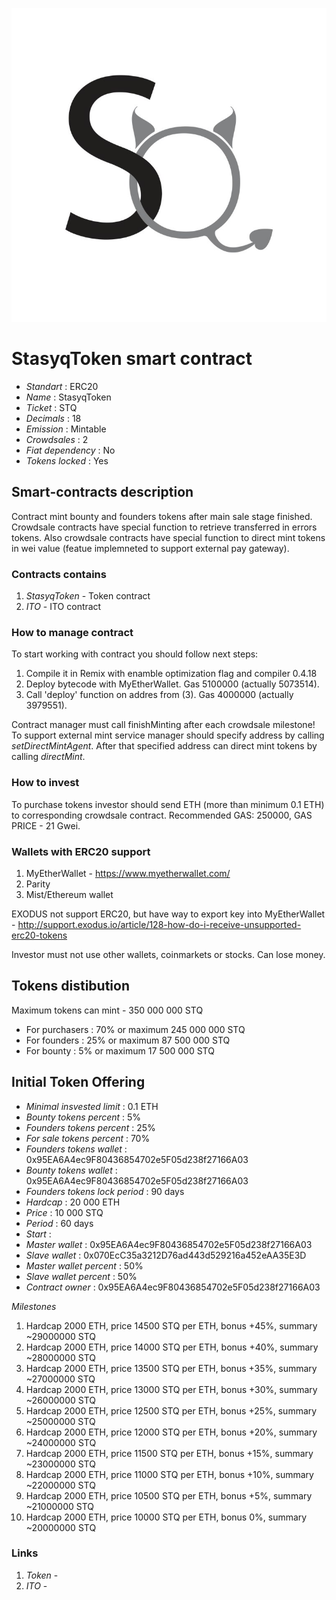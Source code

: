 ![StasyqToken](logo.jpg "StasyqToken")

# StasyqToken smart contract

* _Standart_        : ERC20
* _Name_            : StasyqToken
* _Ticket_          : STQ
* _Decimals_        : 18
* _Emission_        : Mintable
* _Crowdsales_      : 2
* _Fiat dependency_ : No
* _Tokens locked_   : Yes

## Smart-contracts description

Contract mint bounty and founders tokens after main sale stage finished. 
Crowdsale contracts have special function to retrieve transferred in errors tokens.
Also crowdsale contracts have special function to direct mint tokens in wei value (featue implemneted to support external pay gateway).

### Contracts contains
1. _StasyqToken_ - Token contract
3. _ITO_ - ITO contract

### How to manage contract
To start working with contract you should follow next steps:
1. Compile it in Remix with enamble optimization flag and compiler 0.4.18
2. Deploy bytecode with MyEtherWallet. Gas 5100000 (actually 5073514).
3. Call 'deploy' function on addres from (3). Gas 4000000 (actually 3979551). 

Contract manager must call finishMinting after each crowdsale milestone!
To support external mint service manager should specify address by calling _setDirectMintAgent_. After that specified address can direct mint tokens by calling _directMint_.

### How to invest
To purchase tokens investor should send ETH (more than minimum 0.1 ETH) to corresponding crowdsale contract.
Recommended GAS: 250000, GAS PRICE - 21 Gwei.

### Wallets with ERC20 support
1. MyEtherWallet - https://www.myetherwallet.com/
2. Parity 
3. Mist/Ethereum wallet

EXODUS not support ERC20, but have way to export key into MyEtherWallet - http://support.exodus.io/article/128-how-do-i-receive-unsupported-erc20-tokens

Investor must not use other wallets, coinmarkets or stocks. Can lose money.

## Tokens distibution

Maximum tokens can mint - 350 000 000 STQ 
* For purchasers : 70% or maximum 245 000 000 STQ
* For founders : 25% or maximum 87 500 000 STQ 
* For bounty : 5% or maximum 17 500 000 STQ

## Initial Token Offering

* _Minimal insvested limit_     : 0.1 ETH
* _Bounty tokens percent_       : 5%
* _Founders tokens percent_     : 25%
* _For sale tokens percent_     : 70%
* _Founders tokens wallet_      : 0x95EA6A4ec9F80436854702e5F05d238f27166A03
* _Bounty tokens wallet_        : 0x95EA6A4ec9F80436854702e5F05d238f27166A03
* _Founders tokens lock period_ : 90 days
* _Hardcap_                     : 20 000 ETH
* _Price_                       : 10 000 STQ
* _Period_                      : 60 days
* _Start_                       : 
* _Master wallet_               : 0x95EA6A4ec9F80436854702e5F05d238f27166A03
* _Slave wallet_                : 0x070EcC35a3212D76ad443d529216a452eAA35E3D
* _Master wallet percent_       : 50%
* _Slave wallet percent_        : 50%
* _Contract owner_              : 0x95EA6A4ec9F80436854702e5F05d238f27166A03

_Milestones_
 1. Hardcap 2000 ETH, price 14500 STQ per ETH, bonus +45%, summary ~29000000 STQ
 2. Hardcap 2000 ETH, price 14000 STQ per ETH, bonus +40%, summary ~28000000 STQ
 3. Hardcap 2000 ETH, price 13500 STQ per ETH, bonus +35%, summary ~27000000 STQ
 4. Hardcap 2000 ETH, price 13000 STQ per ETH, bonus +30%, summary ~26000000 STQ
 5. Hardcap 2000 ETH, price 12500 STQ per ETH, bonus +25%, summary ~25000000 STQ
 6. Hardcap 2000 ETH, price 12000 STQ per ETH, bonus +20%, summary ~24000000 STQ
 7. Hardcap 2000 ETH, price 11500 STQ per ETH, bonus +15%, summary ~23000000 STQ
 8. Hardcap 2000 ETH, price 11000 STQ per ETH, bonus +10%, summary ~22000000 STQ
 9. Hardcap 2000 ETH, price 10500 STQ per ETH, bonus  +5%, summary ~21000000 STQ
10. Hardcap 2000 ETH, price 10000 STQ per ETH, bonus   0%, summary ~20000000 STQ

### Links
1. _Token_ - 
2. _ITO_ - 


